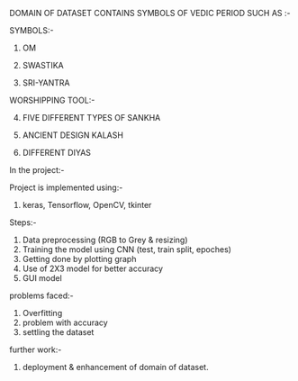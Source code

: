  DOMAIN OF DATASET CONTAINS SYMBOLS OF VEDIC PERIOD SUCH AS :-

SYMBOLS:-
1. OM

2. SWASTIKA

3. SRI-YANTRA

WORSHIPPING TOOL:-

4. FIVE DIFFERENT TYPES OF SANKHA 

5. ANCIENT DESIGN KALASH

6. DIFFERENT DIYAS


 In the project:-


Project is implemented using:-

1. keras, Tensorflow, OpenCV, tkinter


Steps:-

1. Data preprocessing (RGB to Grey & resizing)
2. Training the model using CNN (test, train split, epoches)
3. Getting done by plotting graph
4. Use of 2X3 model for better accuracy
5. GUI model

problems faced:-

1. Overfitting 
2. problem with accuracy
3. settling the dataset

further work:-
1. deployment & enhancement of domain of dataset.
